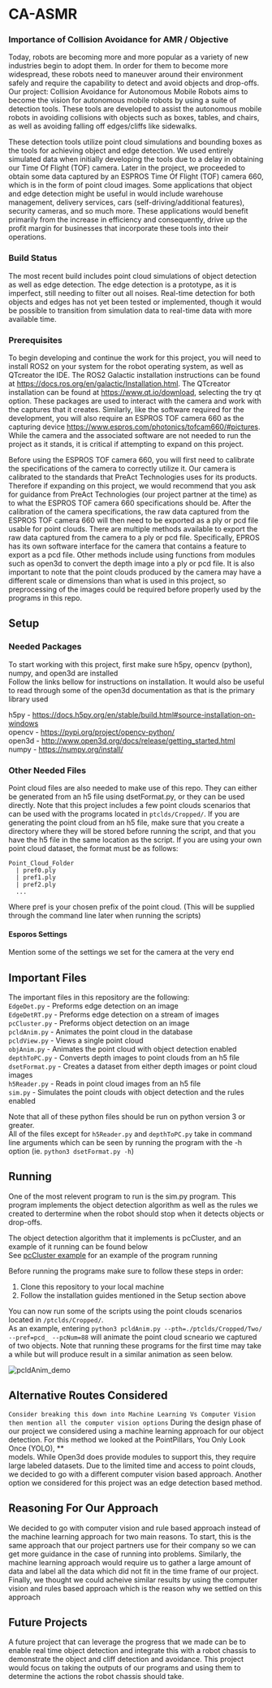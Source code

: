 # CA-ASMR

### Importance of Collision Avoidance for AMR / Objective
Today, robots are becoming more and more popular as a variety of new industries begin to adopt them. In order for them to become more widespread, these robots need to maneuver around their environment safely and require the capability to detect and avoid objects and drop-offs. Our project: Collision Avoidance for Autonomous Mobile Robots aims to become the vision for autonomous mobile robots by using a suite of detection tools. These tools are developed to assist the autonomous mobile robots in avoiding collisions with objects such as boxes, tables, and chairs, as well as avoiding falling off edges/cliffs like sidewalks. 

These detection tools utilize point cloud simulations and bounding boxes as the tools for achieving object and edge detection. We used entirely simulated data when initially developing the tools due to a delay in obtaining our Time Of Flight (TOF) camera. Later in the project, we proceeded to obtain some data captured by an ESPROS Time Of Flight (TOF) camera 660, which is in the form of point cloud images. Some applications that object and edge detection might be useful in would include warehouse management, delivery services, cars (self-driving/additional features), security cameras, and so much more. These applications would benefit primarily from the increase in efficiency and consequently, drive up the profit margin for businesses that incorporate these tools into their operations.

### Build Status
The most recent build includes point cloud simulations of object detection as well as edge detection. The edge detection is a prototype, as it is imperfect, still needing to filter out all noises. Real-time detection for both objects and edges has not yet been tested or implemented, though it would be possible to transition from simulation data to real-time data with more available time.

### Prerequisites
To begin developing and continue the work for this project, you will need to install ROS2 on your system for the robot operating system, as well as QTcreator the IDE. The ROS2 Galactic installation instructions can be found at https://docs.ros.org/en/galactic/Installation.html. The QTcreator installation can be found at https://www.qt.io/download, selecting the try qt option. These packages are used to interact with the camera and work with the captures that it creates. Similarly, like the software required for the development, you will also require an ESPROS TOF camera 660 as the capturing device https://www.espros.com/photonics/tofcam660/#pictures. While the camera and the associated software are not needed to run the project as it stands, it is critical if attempting to expand on this project.

Before using the ESPROS TOF camera 660, you will first need to calibrate the specifications of the camera to correctly utilize it. Our camera is calibrated to the standards that PreAct Technologies uses for its products. Therefore if expanding on this project, we would recommend that you ask for guidance from PreAct Technologies (our project partner at the time) as to what the ESPROS TOF camera 660 specifications should be. After the calibration of the camera specifications, the raw data captured from the ESPROS TOF camera 660 will then need to be exported as a ply or pcd file usable for point clouds. There are multiple methods available to export the raw data captured from the camera to a ply or pcd file. Specifically, EPROS has its own software interface for the camera that contains a feature to export as a pcd file. Other methods include using functions from modules such as open3d to convert the depth image into a ply or pcd file. It is also important to note that the point clouds produced by the camera may have a different scale or dimensions than what is used in this project, so preprocessing of the images could be required before properly used by the programs in this repo.

## Setup
### Needed Packages
To start working with this project, first make sure h5py, opencv (python), numpy, and open3d are installed <br>
Follow the links bellow for instructions on installation. It would also be useful to read through some of the open3d documentation as that is the primary library used

h5py - https://docs.h5py.org/en/stable/build.html#source-installation-on-windows <br>
opencv - https://pypi.org/project/opencv-python/ <br>
open3d - http://www.open3d.org/docs/release/getting_started.html <br>
numpy - https://numpy.org/install/ <br>

### Other Needed Files
Point cloud files are also needed to make use of this repo. They can either be generated from an h5 file using dsetFormat.py, or they can be used directly. Note that this project includes a few point clouds scenarios that can be used with the programs located in `ptclds/Cropped/`. If you are generating the point cloud from an h5 file, make sure that you create a directory where they will be stored before running the script, and that you have the h5 file in the same location as the script. If you are using your own point cloud dataset, the format must be as follows:
```
Point_Cloud_Folder
  | pref0.ply
  | pref1.ply
  | pref2.ply
  ...
```
Where pref is your chosen prefix of the point cloud. (This will be supplied through the command line later when running the scripts)

#### Esporos Settings
Mention some of the settings we set for the camera at the very end

## Important Files
The important files in this repository are the following: <br>
  `EdgeDet.py` - Preforms edge detection on an image <br>
  `EdgeDetRT.py` - Preforms edge detection on a stream of images <br>
  `pcCluster.py` - Preforms object detection on an image <br>
  `pcldAnim.py` - Animates the point cloud in the database <br>
  `pcldView.py` - Views a single point cloud <br>
  `objAnim.py` - Animates the point cloud with object detection enabled <br>
  `depthToPC.py` - Converts depth images to point clouds from an h5 file<br>
  `dsetFormat.py` - Creates a dataset from either depth images or point cloud images <br>
  `h5Reader.py` - Reads in point cloud images from an h5 file <br>
  `sim.py` - Simulates the point clouds with object detection and the rules enabled <br>
  
Note that all of these python files should be run on python version 3 or greater. <br>
All of the files except for `h5Reader.py` and `depthToPC.py` take in command line arguments which can be seen by running the program with the -h option (ie. `python3 dsetFormat.py -h`)<br>


## Running
One of the most relevent program to run is the sim.py program. This program implements the object detection algorithm as well as the rules we created to dertermine when the robot should stop when it detects objects or drop-offs. <br>

The object detection algorithm that it implements is pcCluster, and an example of it running can be found below <br>
See [pcCluster example](https://github.com/jwright303/CA-ASMR/blob/main/OBJREAD.md) for an example of the program running <br>

Before running the programs make sure to follow these steps in order:<br>
1. Clone this repository to your local machine<br>
2. Follow the installation guides mentioned in the Setup section above<br>

You can now run some of the scripts using the point clouds scenarios located in `/ptclds/Cropped/`.<br> 
As an example, entering `python3 pcldAnim.py --pth=./ptclds/Cropped/Two/ --pref=pcd_ --pcNum=88` will animate the point cloud scneario we captured of two objects. Note that running these programs for the first time may take a while but will produce result in a similar animation as seen below.

![pcldAnim_demo](https://user-images.githubusercontent.com/41707123/170097193-94eb0878-3b86-411e-a9aa-c3172ed91164.gif)


## Alternative Routes Considered
`Consider breaking this down into Machine Learning Vs Computer Vision then mention all the computer vision options`
During the design phase of our project we considered using a machine learning approach for our object detection. For this method we looked at the PointPillars, You Only Look Once (YOLO), ** <br>
models. While Open3d does provide modules to support this, they require large labeled datasets. Due to the limited time and access to point clouds, we decided to go with a different computer vision based approach. Another option we considered for this project was an edge detection based method.


## Reasoning For Our Approach
We decided to go with computer vision and rule based approach instead of the machine learning approach for two main reasons. To start, this is the same approach that our project partners use for their company so we can get more guidance in the case of running into problems. Similarly, the machine learning approach would require us to gather a large amount of data and label all the data which did not fit in the time frame of our project. Finally, we thought we could acheive similar results by using the computer vision and rules based approach which is the reason why we settled on this approach

## Future Projects
A future project that can leverage the progress that we made can be to enable real time object detection and integrate this with a robot chassis to demonstrate the object and cliff detection and avoidance. This project would focus on taking the outputs of our programs and using them to determine the actions the robot chassis should take. 
